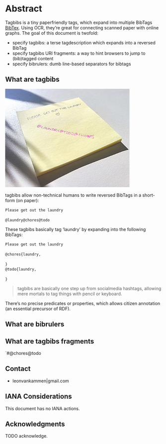 <!DOCTYPE html>
<html>
<head>
  
  <meta name="GENERATOR" content="github.com/mmarkdown/mmark Mmark Markdown Processor - mmark.miek.nl">
  <meta charset="utf-8">
</head>
<body>

<!-- for annotated version see: https://raw.githubusercontent.com/ietf-tools/rfcxml-templates-and-schemas/main/draft-rfcxml-general-template-annotated-00.xml -->

<h1 class="special" id="abstract">Abstract</h1>

<p>Tagbibs is a tiny paperfriendly tags, which expand into multiple BibTags <a href="https://en.wikipedia.org/wiki/BibTeX">BibTex</a>.
Using OCR, they&rsquo;re great for connecting scanned paper with online graphs.
The goal of this document is twofold:</p>

<ul>
<li>specify tagbibs: a terse tagdescription which expands into a reversed BibTag</li>
<li>specify tagbibs URI fragments: a way to hint browsers to jump to (bib)tagged content</li>
<li>specify bibrulers: dumb line-based separators for bibtags</li>
</ul>
<section data-matter="main">
<h1 id="what-are-tagbibs">What are tagbibs</h1>

<p><img src="postit.jpg" style="max-width:400px"/></p>

<p>tagbibs allow non-technical humans to write reversed BibTags in a short-form (on paper):</p>

<pre><code>Please get out the laundry 

@laundry@chores@todo
</code></pre>

<p>These tagbibs basically tag &lsquo;laundry&rsquo; by expanding into the following BibTags:</p>

<pre><code>Please get out the laundry 

@chores{laundry,
  
}
@todo{laundry,

}
</code></pre>

<blockquote>
<p>tagbibs are basically one step up from socialmedia hashtags, allowing mere mortals to tag things with pencil or keyboard.</p>
</blockquote>

<p>There&rsquo;s no precise predicates or properties, which allows citizen annotation (an essential precursor of RDF).</p>

<h1 id="what-are-bibrulers">What are bibrulers</h1>

<h1 id="what-are-tagbibs-fragments">What are tagbibs fragments</h1>

<p>`#@chores@todo</p>

<h1 id="contact">Contact</h1>

<ul>
<li>leonvankammen|gmail.com</li>
</ul>

<h1 id="iana-considerations">IANA Considerations</h1>

<p>This document has no IANA actions.</p>

<h1 id="acknowledgments">Acknowledgments</h1>

<p>TODO acknowledge.</p>
</section>

</body>
</html>

